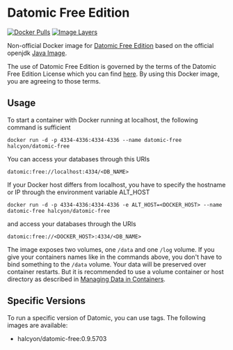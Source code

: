 # Datomic Free Edition

[![Docker Pulls](https://img.shields.io/docker/pulls/halcyon/datomic-free.svg)](https://hub.docker.com/r/halcyon/datomic-free/)
[![Image Layers](https://images.microbadger.com/badges/image/halcyon/datomic-free.svg)](https://microbadger.com/images/halcyon/datomic-free)

Non-official Docker image for [Datomic Free Edition][1] based on the official openjdk
[Java Image][2].

The use of Datomic Free Edition is governed by the terms of the Datomic Free
Edition License which you can find [here][3]. By using this Docker image, you
are agreeing to those terms.

## Usage

To start a container with Docker running at localhost, the following command
is sufficient

    docker run -d -p 4334-4336:4334-4336 --name datomic-free halcyon/datomic-free

You can access your databases through this URIs

    datomic:free://localhost:4334/<DB_NAME>

If your Docker host differs from localhost, you have to specify the hostname or
IP through the environment variable ALT_HOST

    docker run -d -p 4334-4336:4334-4336 -e ALT_HOST=<DOCKER_HOST> --name datomic-free halcyon/datomic-free

and access your databases through the URIs

    datomic:free://<DOCKER_HOST>:4334/<DB_NAME>

The image exposes two volumes, one `/data` and one `/log` volume. If you give
your containers names like in the commands above, you don't have to bind
something to the `/data` volume. Your data will be preserved over container
restarts. But it is recommended to use a volume container or host directory as
described in [Managing Data in Containers][4].

## Specific Versions

To run a specific version of Datomic, you can use tags. The following images are
available:

* halcyon/datomic-free:0.9.5703

[1]: <https://my.datomic.com/downloads/free>
[2]: <https://registry.hub.docker.com/u/library/java/>
[3]: <https://my.datomic.com/datomic.com/datomic-free-edition-license.html>
[4]: <https://docs.docker.com/userguide/dockervolumes/#volume>
